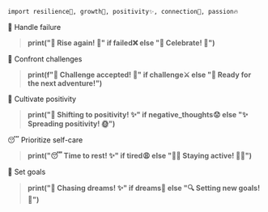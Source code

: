 
```sh
import resilience🌟, growth🌱, positivity✨, connection🤝, passion🔥
```

🌈 Handle failure
>**print("🛑 Rise again! 🚀" if failed❌ else "🎉 Celebrate! 🎊")**

💪 Confront challenges
>**print(f"💪 Challenge accepted! 🌟" if challenge⚔ else "🔄 Ready for the next adventure!")**

🌟 Cultivate positivity
>**print("🌈 Shifting to positivity! ✨" if negative_thoughts😟 else "✨ Spreading positivity! 🌞")**

😴 Prioritize self-care
>**print("😴 Time to rest! ✨" if tired😩 else "🏃‍♂ Staying active! 🚴‍♀")**

🌠 Set goals
>**print("🌠 Chasing dreams! ✨" if dreams💭 else "🔍 Setting new goals! 🚀")**
